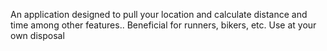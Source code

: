 An application designed to pull your location and calculate distance and time among other features.. Beneficial for runners, bikers, etc. Use at your own disposal
